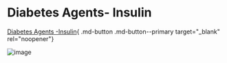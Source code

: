 # Diabetes Agents- Insulin

[Diabetes Agents -Insulin](https://mygainwell-my.sharepoint.com/:u:/r/personal/christopher_nguyen_gainwelltechnologies_com/Documents/Evergreen/Emails/Diabetes%20Agents%20-Insulin.msg?csf=1&web=1&e=EmeUpq){ .md-button .md-button--primary target="_blank" rel="noopener"}


![image](https://user-images.githubusercontent.com/122046056/227095860-2ce811e5-2bc4-4e8b-9091-f0b29404a81b.png)
